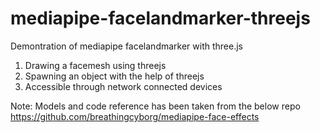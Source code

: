 # mediapipe-facelandmarker-threejs
Demontration of mediapipe facelandmarker with three.js

1. Drawing a facemesh using threejs
2. Spawning an object with the help of threejs
3. Accessible through network connected devices

Note: Models and code reference has been taken from the below repo
https://github.com/breathingcyborg/mediapipe-face-effects